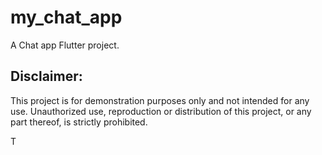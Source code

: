 # my_chat_app

A Chat app Flutter project.

## Disclaimer:
This project is for demonstration purposes only and not intended for any use. Unauthorized use, 
reproduction or distribution of this project, or any part thereof, is strictly prohibited.


T
